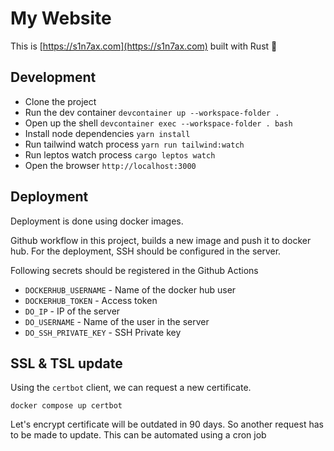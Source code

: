 # My Website

This is [https://s1n7ax.com](https://s1n7ax.com) built with Rust 🦀

## Development

- Clone the project
- Run the dev container `devcontainer up --workspace-folder .`
- Open up the shell `devcontainer exec --workspace-folder . bash`
- Install node dependencies `yarn install`
- Run tailwind watch process `yarn run tailwind:watch`
- Run leptos watch process `cargo leptos watch`
- Open the browser `http://localhost:3000`

## Deployment

Deployment is done using docker images.

Github workflow in this project, builds a new image and push it to docker hub.
For the deployment, SSH should be configured in the server.

Following secrets should be registered in the Github Actions

- `DOCKERHUB_USERNAME` - Name of the docker hub user
- `DOCKERHUB_TOKEN` - Access token
- `DO_IP` - IP of the server
- `DO_USERNAME` - Name of the user in the server
- `DO_SSH_PRIVATE_KEY` - SSH Private key

## SSL & TSL update

Using the `certbot` client, we can request a new certificate.

```shell
docker compose up certbot
```

Let's encrypt certificate will be outdated in 90 days. So another request has
to be made to update. This can be automated using a cron job
